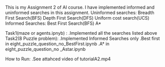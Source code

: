 This is my Assignment 2 of AI course.
I have implemented informed and uninformed searches in this assignment.
Uninformed searches:
Breadth First Search(BFS)
Depth First Search(DFS)
Uniform cost search(UCS)
Informed Searches:
Best First Search(BFS)
A*

Task1(maze or agents.ipnyb) :
  .Implemented all the searches listed above
Task2(8 Puzzle problem):
  .Implemented Informed Searches only
  .Best first in eight_puzzle_question_no_BestFirst.ipynb
  .A* in eight_puzzle_question_no _Astar.ipynb



How to Run:
 .See attahced video of tutorialA2.mp4